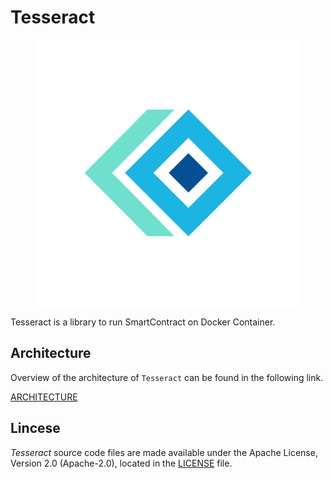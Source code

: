 # Tesseract

<p align="center"><img src="./image/tesseract.png"></p>

Tesseract is a library to run SmartContract on Docker Container.



## Architecture

Overview of the architecture of `Tesseract` can be found in the following link. <br>

[ARCHITECTURE](ARCHITECTURE-KR.md)

## Lincese

*Tesseract* source code files are made available under the Apache License, Version 2.0 (Apache-2.0), located in the [LICENSE](LICENSE) file.